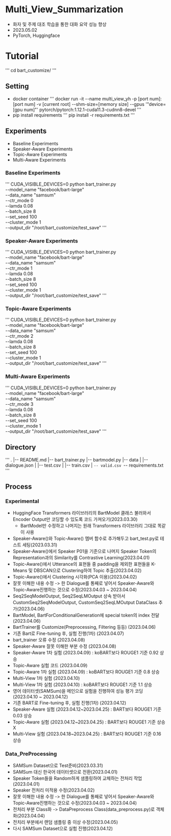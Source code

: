 # Multi_View_Summarization
- 화자 및 주제 대조 학습을 통한 대화 요약 성능 향상
- 2023.05.02
- PyTorch, Huggingface

# Tutorial
'''
cd bart_customize/
'''
## Setting
- docker container
'''
docker run -it --name multi_view_yh -p [port num]:[port num] -v [current root] --shm-size=[memory size] --gpus '"device=[gpu num]"' pytorch/pytorch:1.12.1-cuda11.3-cudnn8-devel
'''
- pip install requirements
'''
pip install -r requirements.txt
'''

## Experiments
- Baseline Experiments
- Speaker-Aware Experiments
- Topic-Aware Experiments
- Multi-Aware Experiments

### Baseline Experiments
'''
CUDA_VISIBLE_DEVICES=0 python bart_trainer.py \
--model_name "facebook/bart-large" \
--data_name "samsum" \
--ctr_mode 0 \
--lamda 0.08 \
--batch_size 8 \
--set_seed 100 \
--cluster_mode 1 \
--output_dir "/root/bart_customize/test_save"
'''

### Speaker-Aware Experiments
'''
CUDA_VISIBLE_DEVICES=0 python bart_trainer.py \
--model_name "facebook/bart-large" \
--data_name "samsum" \
--ctr_mode 1 \
--lamda 0.08 \
--batch_size 8 \
--set_seed 100 \
--cluster_mode 1 \
--output_dir "/root/bart_customize/test_save"
'''

### Topic-Aware Experiments
'''
CUDA_VISIBLE_DEVICES=0 python bart_trainer.py \
--model_name "facebook/bart-large" \
--data_name "samsum" \
--ctr_mode 2 \
--lamda 0.08 \
--batch_size 8 \
--set_seed 100 \
--cluster_mode 1 \
--output_dir "/root/bart_customize/test_save"
'''

### Multi-Aware Experiments
'''
CUDA_VISIBLE_DEVICES=0 python bart_trainer.py \
--model_name "facebook/bart-large" \
--data_name "samsum" \
--ctr_mode 3 \
--lamda 0.08 \
--batch_size 8 \
--set_seed 100 \
--cluster_mode 1 \
--output_dir "/root/bart_customize/test_save"
'''

## Directory
'''
.
|-- README.md
|-- bart_trainer.py
|-- bartmodel.py
|-- data
|   |-- dialogue.json
|   |-- test.csv
|   |-- train.csv
|   `-- valid.csv
`-- requirements.txt
'''

## Process
### Experimental
- HuggingFace Transformers 라이브러리의 BartModel 클래스 불러와서 Encoder Output만 코딩할 수 있도록 코드 가져오기(2023.03.30)
    - BartModel만 수정하고 나머지는 원래 Transformers 라이브러리 그대로 똑같이 사용
- Speaker-Aware()와 Topic-Aware() 멤버 함수로 추가해두고 bart_test.py로 테스트 세팅(2023.03.31)
- Speaker-Aware()에서 Speaker P01을 기준으로 나머지 Speaker Token의 Representation과의 Similarity를 Contrastive Learning(2023.04.01)
- Topic-Aware()에서 Utterance의 표현들 중 padding을 제외한 표현들을 K-Means 및 DBSCAN으로 Clustering하여 Topic 추출(2023.04.02)
- Topic-Aware()에서 Clustering 시각화(PCA 이용)(2023.04.02)
- 잘못 이해한 내용 수정 -> 한 Dialogue를 통째로 넣어서 Speaker-Aware와 Topic-Aware진행하는 것으로 수정(2023.04.03 ~ 2023.04.04)
- Seq2SeqModelOutput, Seq2SeqLMOutput 상속 받아서 CustomSeq2SeqModelOutput, CustomSeq2SeqLMOutput DataClass 추가(2023.04.06)
- BartModel, BartForConditionalGeneration에 special token의 index 전달(2023.04.06)
- BartTrainer를 Customize(Preprocessing, Filtering 등등) (2023.04.06)
- 기존 Bart로 Fine-tuning 후, 실험 진행(1차) (2023.04.07)
- bart_trainer 오류 수정 (2023.04.08)
- Speaker-Aware 잘못 이해한 부분 수정 (2023.04.08)
- Speaker-Aware 1차 실험 (2023.04.09) : koBART보다 ROUGE1 기준 0.92 상승
- Topic-Aware 실험 코드 (2023.04.09)
- Topic-Aware 1차 실험 (2023.04.09) : koBART보다 ROUGE1 기준 0.8 상승
- Multi-View 1차 실험 (2023.04.10)
- Multi-View 1차 실험 (2023.04.10) : koBART보다 ROUGE1 기준 1.1 상승
- 영어 데이터셋(SAMSum)을 메인으로 실험을 진행하여 성능 평가 코딩 (2023.04.10 ~ 2023.04.12)
- 기존 BART로 Fine-tuning 후, 실험 진행(1차) (2023.04.12)
- Speaker-Aware 실험 (2023.04.12~2023.04.25) : BART보다 ROUGE1 기준 0.03 상승
- Topic-Aware 실험 (2023.04.12~2023.04.25) : BART보다 ROUGE1 기준 상승 X
- Multi-View 실험 (2023.04.18~2023.04.25) : BART보다 ROUGE1 기준 0.16 상승

### Data_PreProcessing
- SAMSum Dataset으로 Test준비(2023.03.31)
- SAMSum 대신 한국어 데이터셋으로 전환(2023.04.01)
- Speaker Token들을 Random하게 샘플링하여 교체하는 전처리 작업(2023.04.01)
- Speaker 전처리 미적용 수정(2023.04.02)
- 잘못 이해한 내용 수정 -> 한 Dialogue를 통째로 넣어서 Speaker-Aware와 Topic-Aware진행하는 것으로 수정(2023.04.03 ~ 2023.04.04)
- 전처리 부분 Class화 -> DataPreprocess Class(data_preprocess.py)로 객체화(2023.04.04)
- 전치리 부분에서 랜덤 샘플링 중 이상 수정(2023.04.05)
- 다시 SAMSum Dataset으로 실험 진행(2023.04.12)
